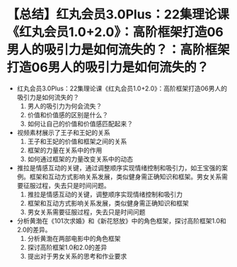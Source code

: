# 【总结】红丸会员3.0Plus：22集理论课《红丸会员1.0+2.0》：高阶框架打造06男人的吸引力是如何流失的？：高阶框架打造06男人的吸引力是如何流失的？

-   红丸会员3.0Plus：22集理论课《红丸会员1.0+2.0》：高阶框架打造06男人的吸引力是如何流失的？
    1.  男人的吸引力为何会流失？
    2.  价值和价值感的区别是什么？
    3.  如何让自己的价值和价值感匹配起来？
-   视频素材展示了王子和王妃的关系
    1.  王子和王妃的价值和框架之间的关系
    2.  框架的力量在关系中的作用
    3.  如何通过框架的力量改变关系中的动态
-   推拉是情感互动的关键，通过调整顺序实现情绪控制和吸引力，如王宝强的案例。框架和互动方式影响关系发展，类似健身需正确知识和框架。男女关系需要征服过程，失去只是时间问题。
    1.  推拉是情感互动的关键，调整顺序实现情绪控制和吸引力
    2.  框架和互动方式影响关系发展，类似健身需正确知识和框架
    3.  男女关系需要征服过程，失去只是时间问题
-   分析黄渤在《101次求婚》和《新花怒放》中的角色框架，探讨高阶框架1.0和2.0的差异。
    1.  分析黄渤在两部电影中的角色框架
    2.  探讨高阶框架1.0和2.0的差异
    3.  提出对于男女关系的思考和作业要求